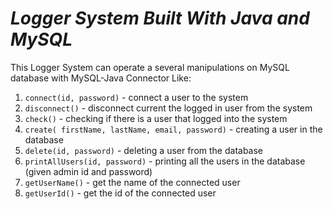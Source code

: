 # <i>Logger System Built With Java and MySQL</i>

This Logger System can operate a several manipulations on MySQL database with MySQL-Java Connector Like:
1. ```connect(id, password)``` - connect a user to the system
2. ```disconnect()``` - disconnect current the logged in user from the system
3. ```check()``` - checking if there is a user that logged into the system
4. ```create( firstName, lastName, email, password)``` - creating a user in the database
5. ```delete(id, password)``` - deleting a user from the database
6. ```printAllUsers(id, password)``` - printing all the users in the database (given admin id and password)
7. ```getUserName()``` - get the name of the connected user
8. ```getUserId()``` - get the id of the connected user